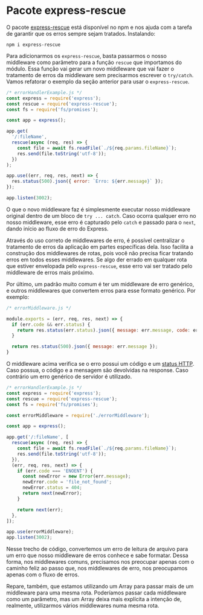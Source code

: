 # Pacote express-rescue
O pacote [express-rescue](https://www.npmjs.com/package/express-rescue) está disponível no npm e nos ajuda com a tarefa de garantir que os erros sempre sejam tratados. Instalando:
```
npm i express-rescue
```

Para adicionarmos os `express-rescue`, basta passarmos o nosso middleware como parâmetro para a função `rescue` que importamos do módulo. Essa função vai gerar um novo middleware que vai fazer o tratamento de erros da middleware sem precisarmos escrever o `try/catch`. Vamos refatorar o exemplo da seção anterior para usar o `express-rescue`.
```js
/* errorHandlerExample.js */
const express = require('express');
const rescue = require('express-rescue');
const fs = require('fs/promises');

const app = express();

app.get(
  '/:fileName',
  rescue(async (req, res) => {
    const file = await fs.readFile(`./${req.params.fileName}`);
    res.send(file.toString('utf-8'));
  })
);

app.use((err, req, res, next) => {
  res.status(500).json({ error: `Erro: ${err.message}` });
});

app.listen(3002);
```

O que o novo middleware faz é simplesmente executar nosso middleware original dentro de um bloco de `try ... catch`. Caso ocorra qualquer erro no nosso middleware, esse erro é capturado pelo `catch` e passado para o `next`, dando início ao fluxo de erro do Express.

Através do uso correto de middlewares de erro, é possível centralizar o tratamento de erros da aplicação em partes específicas dela. Isso facilita a construção dos middlewares de rotas, pois você não precisa ficar tratando erros em todos esses middlewares. Se algo der errado em qualquer rota que estiver envelopada pelo `express-rescue`, esse erro vai ser tratado pelo middleware de erros mais próximo.

Por último, um padrão muito comum é ter um middleware de erro genérico, e outros middlewares que convertem erros para esse formato genérico. Por exemplo:
```js
/* errorMiddleware.js */

module.exports = (err, req, res, next) => {
  if (err.code && err.status) {
    return res.status(err.status).json({ message: err.message, code: err.code });
  }

  return res.status(500).json({ message: err.message });
}
```

O middleware acima verifica se o erro possui um código e um [status HTTP](https://developer.mozilla.org/pt-BR/docs/Web/HTTP/Status). Caso possua, o código e a mensagem são devolvidas na response. Caso contrário um erro genérico de servidor é utilizado.
```js
/* errorHandlerExample.js */
const express = require('express');
const rescue = require('express-rescue');
const fs = require('fs/promises');

const errorMiddleware = require('./errorMiddleware');

const app = express();

app.get('/:fileName', [
  rescue(async (req, res) => {
    const file = await fs.readFile(`./${req.params.fileName}`);
    res.send(file.toString('utf-8'));
  }),
  (err, req, res, next) => {
    if (err.code === 'ENOENT') {
      const newError = new Error(err.message);
      newError.code = 'file_not_found';
      newError.status = 404;
      return next(newError);
    }

    return next(err);
  },
]);

app.use(errorMiddleware);
app.listen(3002);
```

Nesse trecho de código, convertemos um erro de leitura de arquivo para um erro que nosso middleware de erros conhece e sabe formatar. Dessa forma, nos middlewares comuns, precisamos nos preocupar apenas com o caminho feliz ao passo que, nos middlewares de erro, nos preocupamos apenas com o fluxo de erros.

Repare, também, que estamos utilizando um Array para passar mais de um middleware para uma mesma rota. Poderíamos passar cada middleware como um parâmetro, mas um Array deixa mais explícita a intenção de, realmente, utilizarmos vários middlewares numa mesma rota.
